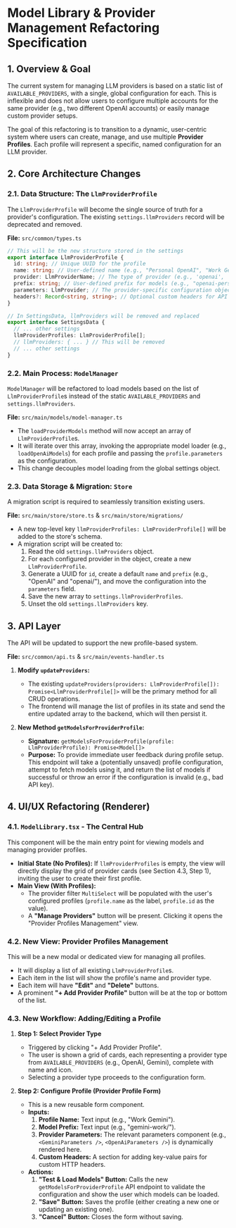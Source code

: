 # Model Library & Provider Management Refactoring Specification

## 1. Overview & Goal

The current system for managing LLM providers is based on a static list of `AVAILABLE_PROVIDERS`, with a single, global configuration for each. This is inflexible and does not allow users to configure multiple accounts for the same provider (e.g., two different OpenAI accounts) or easily manage custom provider setups.

The goal of this refactoring is to transition to a dynamic, user-centric system where users can create, manage, and use multiple **Provider Profiles**. Each profile will represent a specific, named configuration for an LLM provider.

## 2. Core Architecture Changes

### 2.1. Data Structure: The `LlmProviderProfile`

The `LlmProviderProfile` will become the single source of truth for a provider's configuration. The existing `settings.llmProviders` record will be deprecated and removed.

**File:** `src/common/types.ts`

```typescript
// This will be the new structure stored in the settings
export interface LlmProviderProfile {
  id: string; // Unique UUID for the profile
  name: string; // User-defined name (e.g., "Personal OpenAI", "Work Gemini")
  provider: LlmProviderName; // The type of provider (e.g., 'openai', 'gemini')
  prefix: string; // User-defined prefix for models (e.g., "openai-pers/")
  parameters: LlmProvider; // The provider-specific configuration object (e.g., OpenAiProvider with apiKey)
  headers?: Record<string, string>; // Optional custom headers for API requests
}

// In SettingsData, llmProviders will be removed and replaced
export interface SettingsData {
  // ... other settings
  llmProviderProfiles: LlmProviderProfile[];
  // llmProviders: { ... } // This will be removed
  // ... other settings
}
```

### 2.2. Main Process: `ModelManager`

`ModelManager` will be refactored to load models based on the list of `LlmProviderProfile`s instead of the static `AVAILABLE_PROVIDERS` and `settings.llmProviders`.

**File:** `src/main/models/model-manager.ts`

-   The `loadProviderModels` method will now accept an array of `LlmProviderProfile`s.
-   It will iterate over this array, invoking the appropriate model loader (e.g., `loadOpenAiModels`) for each profile and passing the `profile.parameters` as the configuration.
-   This change decouples model loading from the global settings object.

### 2.3. Data Storage & Migration: `Store`

A migration script is required to seamlessly transition existing users.

**File:** `src/main/store/store.ts` & `src/main/store/migrations/`

-   A new top-level key `llmProviderProfiles: LlmProviderProfile[]` will be added to the store's schema.
-   A migration script will be created to:
    1.  Read the old `settings.llmProviders` object.
    2.  For each configured provider in the object, create a new `LlmProviderProfile`.
    3.  Generate a UUID for `id`, create a default `name` and `prefix` (e.g., "OpenAI" and "openai/"), and move the configuration into the `parameters` field.
    4.  Save the new array to `settings.llmProviderProfiles`.
    5.  Unset the old `settings.llmProviders` key.

## 3. API Layer

The API will be updated to support the new profile-based system.

**File:** `src/common/api.ts` & `src/main/events-handler.ts`

1.  **Modify `updateProviders`:**
    -   The existing `updateProviders(providers: LlmProviderProfile[]): Promise<LlmProviderProfile[]>` will be the primary method for all CRUD operations.
    -   The frontend will manage the list of profiles in its state and send the entire updated array to the backend, which will then persist it.

2.  **New Method `getModelsForProviderProfile`:**
    -   **Signature:** `getModelsForProviderProfile(profile: LlmProviderProfile): Promise<Model[]>`
    -   **Purpose:** To provide immediate user feedback during profile setup. This endpoint will take a (potentially unsaved) profile configuration, attempt to fetch models using it, and return the list of models if successful or throw an error if the configuration is invalid (e.g., bad API key).

## 4. UI/UX Refactoring (Renderer)

### 4.1. `ModelLibrary.tsx` - The Central Hub

This component will be the main entry point for viewing models and managing provider profiles.

-   **Initial State (No Profiles):** If `llmProviderProfiles` is empty, the view will directly display the grid of provider cards (see Section 4.3, Step 1), inviting the user to create their first profile.
-   **Main View (With Profiles):**
    -   The provider filter `MultiSelect` will be populated with the user's configured profiles (`profile.name` as the label, `profile.id` as the value).
    -   A **"Manage Providers"** button will be present. Clicking it opens the "Provider Profiles Management" view.

### 4.2. New View: Provider Profiles Management

This will be a new modal or dedicated view for managing all profiles.

-   It will display a list of all existing `LlmProviderProfile`s.
-   Each item in the list will show the profile's name and provider type.
-   Each item will have **"Edit"** and **"Delete"** buttons.
-   A prominent **"+ Add Provider Profile"** button will be at the top or bottom of the list.

### 4.3. New Workflow: Adding/Editing a Profile

1.  **Step 1: Select Provider Type**
    -   Triggered by clicking "+ Add Provider Profile".
    -   The user is shown a grid of cards, each representing a provider type from `AVAILABLE_PROVIDERS` (e.g., OpenAI, Gemini), complete with name and icon.
    -   Selecting a provider type proceeds to the configuration form.

2.  **Step 2: Configure Profile (Provider Profile Form)**
    -   This is a new reusable form component.
    -   **Inputs:**
        1.  **Profile Name:** Text input (e.g., "Work Gemini").
        2.  **Model Prefix:** Text input (e.g., "gemini-work/").
        3.  **Provider Parameters:** The relevant parameters component (e.g., `<GeminiParameters />`, `<OpenAiParameters />`) is dynamically rendered here.
        4.  **Custom Headers:** A section for adding key-value pairs for custom HTTP headers.
    -   **Actions:**
        1.  **"Test & Load Models" Button:** Calls the new `getModelsForProviderProfile` API endpoint to validate the configuration and show the user which models can be loaded.
        2.  **"Save" Button:** Saves the profile (either creating a new one or updating an existing one).
        3.  **"Cancel" Button:** Closes the form without saving.
